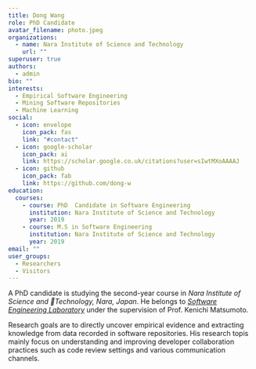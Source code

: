 ```yaml
---
title: Dong Wang
role: PhD Candidate
avatar_filename: photo.jpeg
organizations:
  - name: Nara Institute of Science and Technology
    url: ""
superuser: true
authors:
  - admin
bio: ""
interests:
  - Empirical Software Engineering
  - Mining Software Repositories
  - Machine Learning
social:
  - icon: envelope
    icon_pack: fas
    link: "#contact"
  - icon: google-scholar
    icon_pack: ai
    link: https://scholar.google.co.uk/citations?user=sIwtMXoAAAAJ
  - icon: github
    icon_pack: fab
    link: https://github.com/dong-w
education:
  courses:
    - course: PhD  Candidate in Software Engineering
      institution: Nara Institute of Science and Technology
      year: 2019
    - course: M.S in Software Engineering
      institution: Nara Institute of Science and Technology
      year: 2019
email: ""
user_groups:
  - Researchers
  - Visitors
---
```

A PhD candidate is studying the second-year course in *Nara Institute of Science and Technology, Nara, Japan*. He belongs to *[Software Engineering Laboratory](https://naist-se.github.io/)* under the supervision of Prof. Kenichi Matsumoto.

Research goals are to directly uncover empirical evidence and extracting knowledge from data recorded in software repositories. His research topis mainly focus on understanding and improving developer collaboration practices such as code review settings and various communication channels.